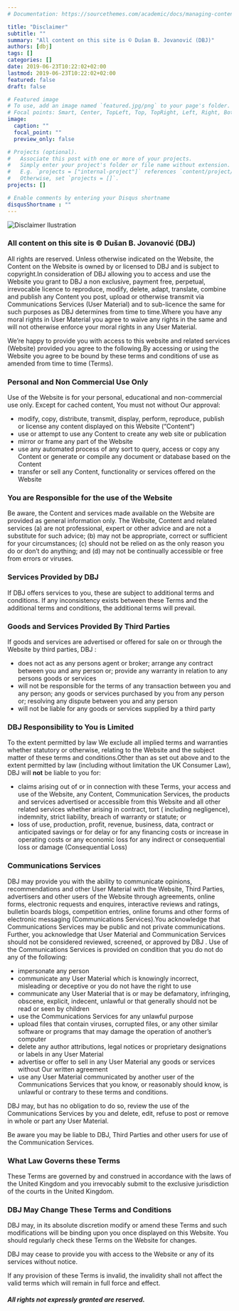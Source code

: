 ```yaml
---
# Documentation: https://sourcethemes.com/academic/docs/managing-content/

title: "Disclaimer"
subtitle: ""
summary: "All content on this site is © Dušan B. Jovanović (DBJ)"
authors: [dbj]
tags: []
categories: []
date: 2019-06-23T10:22:02+02:00
lastmod: 2019-06-23T10:22:02+02:00
featured: false
draft: false

# Featured image
# To use, add an image named `featured.jpg/png` to your page's folder.
# Focal points: Smart, Center, TopLeft, Top, TopRight, Left, Right, BottomLeft, Bottom, BottomRight.
image:
  caption: ""
  focal_point: ""
  preview_only: false

# Projects (optional).
#   Associate this post with one or more of your projects.
#   Simply enter your project's folder or file name without extension.
#   E.g. `projects = ["internal-project"]` references `content/project/deep-learning/index.md`.
#   Otherwise, set `projects = []`.
projects: []

# Enable comments by entering your Disqus shortname
disqusShortname : ""
---
```


![Disclaimer Ilustration](/img/disclaimer.jpg)
### All content on this site is © Dušan B. Jovanović (DBJ)

All rights are reserved. Unless otherwise indicated on the Website, the Content on the Website is owned by or licensed to DBJ and is subject to copyright.In consideration of DBJ allowing you to access and use the Website you grant to DBJ a non exclusive, payment free, perpetual, irrevocable licence to reproduce, modify, delete, adapt, translate, combine and publish any Content you post, upload or otherwise transmit via Communications Services (User Material) and to sub-licence the same for such purposes as DBJ determines from time to time.Where you have any moral rights in User Material you agree to waive any rights in the same and will not otherwise enforce your moral rights in any User Material.

We’re happy to provide you with access to this website and related services (Website) provided you agree to the following.By accessing or using the Website you agree to be bound by these terms and conditions of use as amended from time to time (Terms).

### Personal and Non Commercial Use Only

Use of the Website is for your personal, educational and non-commercial use only.  Except for cached content,  You must not without Our approval:

- modify, copy, distribute, transmit, display, perform, reproduce, publish or license any content displayed on this Website (“Content”)
- use or attempt to use any Content to create any web site or publication
- mirror or frame any part of the Website
- use any automated process of any sort to query, access or copy any Content or generate or compile any document or database based on the Content
- transfer or sell any Content, functionality or services offered on the Website

### You are Responsible for the use of the Website

Be aware, the Content and services made available on the Website are provided as general information only.  The Website, Content and related services (a) are not professional, expert or other advice and are not a substitute for such advice; (b) may not be appropriate, correct or sufficient for your circumstances; (c) should not be relied on as the only reason you do or don’t do anything; and (d) may not be continually accessible or free from errors or viruses.

### Services Provided by DBJ

If DBJ offers services to you, these are subject to additional terms and conditions.  If any inconsistency exists between these Terms and the additional terms and conditions, the additional terms will prevail.

### Goods and Services Provided By Third Parties

If goods and services are advertised or offered for sale on or through the Website by third parties, DBJ :

- does not act as any persons agent or broker;  arrange any contract between you and any person or; provide any warranty in relation to any persons goods or services
- will not be responsible for the terms of any transaction between you and any person; any goods or services purchased by you from any person or; resolving any dispute between you and any person
- will not be liable for any goods or services supplied by a third party

### DBJ Responsibility to You is Limited

To the extent permitted by law We exclude all implied terms and warranties whether statutory or otherwise, relating to the Website and the subject matter of these terms and conditions.Other than as set out above and to the extent permitted by law (including without limitation the UK Consumer Law),  DBJ  will **not** be liable to you for:

- claims arising out of or in connection with these Terms, your access and use of the Website, any Content,  Communication Services, the products and services advertised or accessible from this Website and all other related services whether arising in contract, tort ( including negligence), indemnity, strict liability, breach of warranty or statute; or
- loss of use, production, profit, revenue, business, data, contract  or anticipated savings or for delay or for any financing costs or increase in operating costs or any  economic loss for any indirect or consequential loss or damage (Consequential Loss)

### Communications Services

DBJ may provide you with the ability to communicate opinions, recommendations and other User Material with the Website, Third Parties, advertisers and other users of the Website through agreements, online forms, electronic requests and enquires, interactive reviews and ratings, bulletin boards blogs, competition entries, online forums and other forms of electronic messaging (Communications Services).You acknowledge that Communications Services may be public and not private communications. Further, you acknowledge that User Material and Communication Services should not be considered reviewed, screened, or approved by DBJ . Use of the Communications Services is provided on condition that you do not do any of the following:

- impersonate any person
- communicate any User Material which is knowingly incorrect, misleading or deceptive or you do not have the right to use
- communicate any User Material that is or may be defamatory, infringing, obscene, explicit, indecent, unlawful or that generally should not be read or seen by children
- use the Communications Services for any unlawful purpose
- upload files that contain viruses, corrupted files, or any other similar software or programs that may damage the operation of another’s computer
- delete any author attributions, legal notices or proprietary designations or labels in any User Material
- advertise or offer to sell in any User Material any goods or services without Our written agreement
- use any User Material communicated by another user of the Communications Services that you know, or reasonably should know, is unlawful or contrary to these terms and conditions.

DBJ may, but has no obligation to do so, review the use of the Communications Services by you and delete, edit, refuse to post or remove in whole or part any User Material.

Be aware you may be liable to DBJ, Third Parties and other users for use of the Communication Services.

### What Law Governs these Terms

These Terms are governed by and construed in accordance with the laws of the United Kingdom and you irrevocably submit to the exclusive jurisdiction of the courts in the United Kingdom.

### DBJ May Change These Terms and Conditions

DBJ may, in its absolute discretion modify or amend these Terms and such modifications will be binding upon you once displayed on this Website.  You should regularly check these Terms on the Website for changes. 

DBJ may cease to provide you with access to the Website or any of its services without notice.

If any provision of these Terms is invalid, the invalidity shall not affect the valid terms which will remain in full force and effect.

#### *All rights not expressly granted are reserved.*

